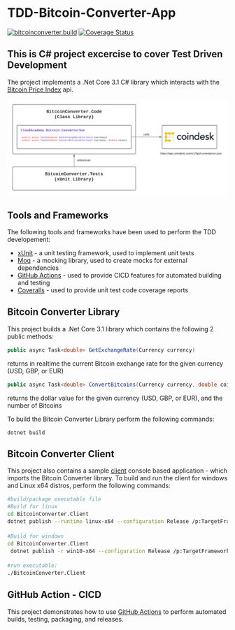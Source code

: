 # TDD-Bitcoin-Converter-App


[![bitcoinconverter.build](https://github.com/Dagim12/TDD-Bitcoin-Converter-App/actions/workflows/main.yml/badge.svg)](https://github.com/Dagim12/TDD-Bitcoin-Converter-App/actions/workflows/main.yml) [![Coverage Status](https://coveralls.io/repos/github/Dagim12/TDD-Bitcoin-Converter-App/badge.svg?branch=main)](https://coveralls.io/github/Dagim12/TDD-Bitcoin-Converter-App?branch=main)

## This is C# project excercise to cover Test Driven Development
The project implements a .Net Core 3.1 C# library which interacts with the [Bitcoin Price Index](https://www.coindesk.com/coindesk-api) api.


![Bitcoin Converter Architecture](./docs/csharp-tdd-bitcoinconverter.png)


## Tools and Frameworks
The following tools and frameworks have been used to perform the TDD developement:
* [xUnit](https://xunit.net/) - a unit testing framework, used to implement unit tests
* [Moq](https://github.com/Moq/moq4/wiki/Quickstart) - a mocking library, used to create mocks for external dependencies
* [GitHub Actions](https://github.com/features/actions) - used to provide CICD features for automated building and testing
* [Coveralls](https://coveralls.io/) - used to provide unit test code coverage reports



## Bitcoin Converter Library
This project builds a .Net Core 3.1 library which contains the following 2 public methods:
```csharp
public async Task<double> GetExchangeRate(Currency currency)
```
returns in realtime the current Bitcoin exchange rate for the given currency (USD, GBP, or EUR)

```csharp
public async Task<double> ConvertBitcoins(Currency currency, double coins)
```
returns the dollar value for the given currency (USD, GBP, or EUR), and the number of Bitcoins

To build the Bitcoin Converter Library perform the following commands:

```
dotnet build
```

## Bitcoin Converter Client
This project also contains a sample [client](https://github.com/Dagim12/TDD-Bitcoin-Converter-App/tree/main/BitcoinConverter.Client) console based application - which imports the Bitcoin Converter library. To build and run the client for windows and Linux x64 distros, perform the following commands:

```bash
#build/package executable file
#Build for linux
cd BitcoinConverter.Client
dotnet publish --runtime linux-x64 --configuration Release /p:TargetFramework=netcoreapp3.1 /p:PublishSingleFile=true /p:PublishTrimmed=true

#Build for windows
cd BitcoinConverter.Client
 dotnet publish -r win10-x64 --configuration Release /p:TargetFramework=netcoreapp3.1 /p:PublishSingleFile=true /p:PublishTrimmed=true -o ./executable

#run executable:
./BitcoinConverter.Client
```

## GitHub Action - CICD
This project demonstrates how to use [GitHub Actions](https://github.com/cloudacademy/csharp-tdd-bitcoinconverter/blob/main/.github/workflows/dotnet-core.yml) to perform automated builds, testing, packaging, and releases.
